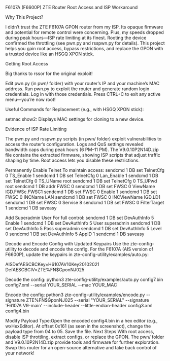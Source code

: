 F6107A (F6600P) ZTE Router Root Access and ISP Workaround

Why This Project?

I didn’t trust the ZTE F6107A GPON router from my ISP. Its opaque firmware and potential for remote control were concerning. Plus, my speeds dropped during peak hours—ISP rate limiting at its finest. Rooting the device confirmed the throttling (see pwn.py and rsspwn.py for details). This project helps you gain root access, bypass restrictions, and replace the GPON with a trusted device like an HSGQ XPON stick.

Getting Root Access

Big thanks to rssor for the original exploit!

Edit pwn.py (in pwn/ folder) with your router’s IP and your machine’s MAC address.
Run pwn.py to exploit the router and generate random login credentials.
Log in with those credentials.
Press CTRL+C to exit any active menu—you’re now root!

Useful Commands for Replacement (e.g., with HSGQ XPON stick):

setmac show2: Displays MAC settings for cloning to a new device.

Evidence of ISP Rate Limiting

The pwn.py and rsspwn.py scripts (in pwn/ folder) exploit vulnerabilities to access the router’s configuration. Logs and QoS settings revealed bandwidth caps during peak hours (6 PM–11 PM). The V9.0.10P2N14D.zip file contains the extracted firmware, showing ISP scripts that adjust traffic shaping by time. Root access lets you disable these restrictions.

Permanently Enable Telnet
To maintain access:
sendcmd 1 DB set TelnetCfg 0 TS_Enable 1
sendcmd 1 DB set TelnetCfg 0 Lan_Enable 1
sendcmd 1 DB set TelnetCfg 0 TS_UName root
sendcmd 1 DB set TelnetCfg 0 TS_UPwd root
sendcmd 1 DB addr FWSC 0
sendcmd 1 DB set FWSC 0 ViewName IGD.FWSc.FWSC1
sendcmd 1 DB set FWSC 0 Enable 1
sendcmd 1 DB set FWSC 0 INCName LAN
sendcmd 1 DB set FWSC 0 INCViewName IGD.LD1
sendcmd 1 DB set FWSC 0 Servise 8
sendcmd 1 DB set FWSC 0 FilterTarget 1
sendcmd 1 DB saveasy

Add Superadmin User
For full control:
sendcmd 1 DB set DevAuthInfo 5 Enable 1
sendcmd 1 DB set DevAuthInfo 5 User superadmin
sendcmd 1 DB set DevAuthInfo 5 Pass superadmin
sendcmd 1 DB set DevAuthInfo 5 Level 0
sendcmd 1 DB set DevAuthInfo 5 AppID 1
sendcmd 1 DB saveasy

Decode and Encode Config with Updated Keypairs
Use the zte-config-utility to decode and encode the config. For the F6107A (AIS version of F6600P), update the keypairs in zte-config-utility/examples/auto.py:

AISDefAESCBCKey=H6107AV10Key20102021
DefAESCBCIV=ZTE%FN$GponNJ025

Decode the config:
python3 zte-config-utility/examples/auto.py config7.bin config7.xml --serial YOUR_SERIAL --mac YOUR_MAC

Encode the config:
python3 zte-config-utility/examples/encode.py --signature ZTE%FN$GponNJ025 --serial "YOUR_SERIAL" --signature 'F6107A V9-main' --include-header --little-endian-header config3.xml config4.bin

Modify Payload Type:Open the encoded config4.bin in a hex editor (e.g., wxHexEditor). At offset 0x161 (as seen in the screenshot), change the payload type from 04 to 05. Save the file.
Next Steps
With root access, disable ISP throttling, extract configs, or replace the GPON. The pwn/ folder and V9.0.10P2N14D.zip provide tools and firmware for further exploration. Swap this router for an open-source alternative and take back control of your network!




